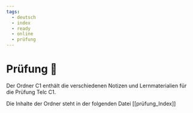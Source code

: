 ```yaml
---
tags:
  - deutsch
  - index
  - ready
  - online
  - prüfung
---
```


# Prüfung 💬

Der Ordner C1 enthält die verschiedenen Notizen und Lernmaterialien für die Prüfung Telc C1.

Die Inhalte der Ordner steht in der folgenden Datei [[prüfung_Index]]

